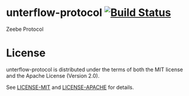 # unterflow-protocol [![Build Status](https://travis-ci.org/unterflow/unterflow-protocol.svg?branch=master)](https://travis-ci.org/unterflow/unterflow-protocol)
Zeebe Protocol

# License

unterflow-protocol is distributed under the terms of both the MIT license and the Apache License (Version 2.0).

See [LICENSE-MIT](/LICENSE-MIT) and [LICENSE-APACHE](/LICENSE-APACHE) for details.
